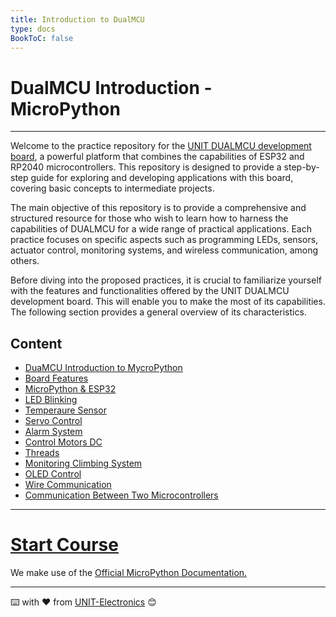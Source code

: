 ```yaml
---
title: Introduction to DualMCU
type: docs
BookToC: false
---
```


# DualMCU Introduction - MicroPython 


-------------------------------------------
Welcome to the practice repository for the <a href="https://github.com/UNIT-Electronics/DualMCU" target="_blank">UNIT DUALMCU development board</a>, a powerful platform that combines the capabilities of ESP32 and RP2040 microcontrollers. This repository is designed to provide a step-by-step guide for exploring and developing applications with this board, covering basic concepts to intermediate projects.

The main objective of this repository is to provide a comprehensive and structured resource for those who wish to learn how to harness the capabilities of DUALMCU for a wide range of practical applications. Each practice focuses on specific aspects such as programming LEDs, sensors, actuator control, monitoring systems, and wireless communication, among others.

Before diving into the proposed practices, it is crucial to familiarize yourself with the features and functionalities offered by the UNIT DUALMCU development board. This will enable you to make the most of its capabilities. The following section provides a general overview of its characteristics.
## Content
- [DuaMCU Introduction to MycroPython](/dual)
- [Board Features](/dual/docs/1-descripcion-general/)
- [MicroPython & ESP32](/dual/docs/2-micropython/)
- [LED Blinking](/dual/docs/3-led_intermitente/)
- [Temperaure Sensor ](/dual/docs/4-sensor_de_temperatura/)
- [Servo Control](/dual/docs/5-control_servo/) 
- [Alarm System](/dual/docs/6-sistema_de_alarma/)
- [Control Motors DC](/dual/docs/7-control_de_motores_dc/)
- [Threads](/dual/docs/8-hilos/)
- [Monitoring Climbing System](/docs/9-sistema_de_monitoreo_ambiental/)
- [OLED Control](/dual/docs/10-control_de_pantalla_oled/)
- [Wire Communication](/dual/docs/11-comunicacion_inalambrica/)
- [Communication Between Two Microcontrollers](/dual/docs/12-comunicacion_esp32_rp2040/)






-------------------------------------------
# [Start Course](/dual/docs/1-descripcion-general/)



We make use of the [Official MicroPython Documentation.](https://docs.micropython.org/en/latest/index.html)

---
⌨️ with ❤️ from [UNIT-Electronics](https://github.com/UNIT-Electronics) 😊